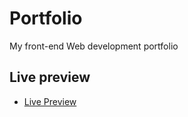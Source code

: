 
# Portfolio
My front-end Web development portfolio





## Live preview

 - [Live Preview](https://mdxr.github.io/mdxr-khan/)
